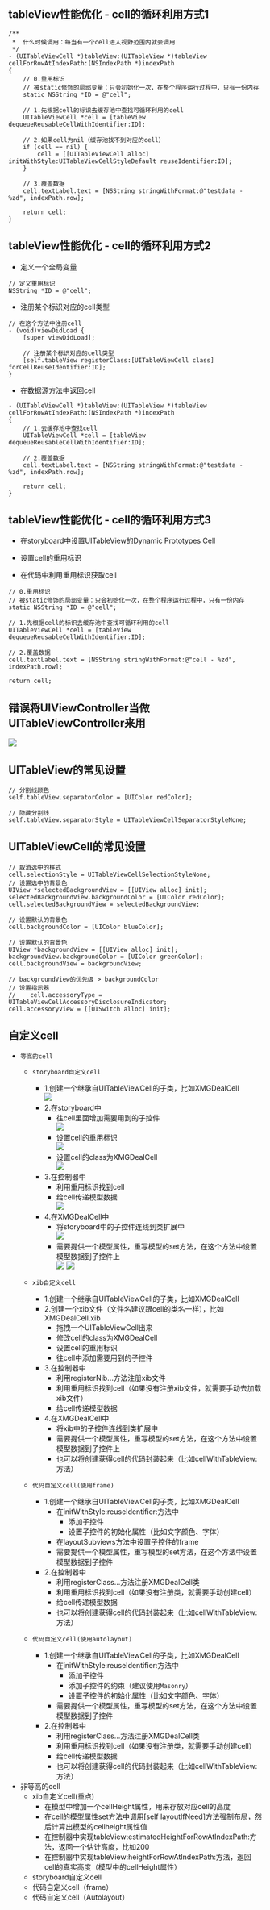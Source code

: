 ## tableView性能优化 - cell的循环利用方式1

```objc
/**
 *  什么时候调用：每当有一个cell进入视野范围内就会调用
 */
- (UITableViewCell *)tableView:(UITableView *)tableView cellForRowAtIndexPath:(NSIndexPath *)indexPath
{
    // 0.重用标识
    // 被static修饰的局部变量：只会初始化一次，在整个程序运行过程中，只有一份内存
    static NSString *ID = @"cell";

    // 1.先根据cell的标识去缓存池中查找可循环利用的cell
    UITableViewCell *cell = [tableView dequeueReusableCellWithIdentifier:ID];

    // 2.如果cell为nil（缓存池找不到对应的cell）
    if (cell == nil) {
        cell = [[UITableViewCell alloc] initWithStyle:UITableViewCellStyleDefault reuseIdentifier:ID];
    }

    // 3.覆盖数据
    cell.textLabel.text = [NSString stringWithFormat:@"testdata - %zd", indexPath.row];

    return cell;
}
```
## tableView性能优化 - cell的循环利用方式2
- 定义一个全局变量

```objc
// 定义重用标识
NSString *ID = @"cell";
```

- 注册某个标识对应的cell类型

```objc
// 在这个方法中注册cell
- (void)viewDidLoad {
    [super viewDidLoad];

    // 注册某个标识对应的cell类型
    [self.tableView registerClass:[UITableViewCell class] forCellReuseIdentifier:ID];
}
```

- 在数据源方法中返回cell

```objc
- (UITableViewCell *)tableView:(UITableView *)tableView cellForRowAtIndexPath:(NSIndexPath *)indexPath
{
    // 1.去缓存池中查找cell
    UITableViewCell *cell = [tableView dequeueReusableCellWithIdentifier:ID];

    // 2.覆盖数据
    cell.textLabel.text = [NSString stringWithFormat:@"testdata - %zd", indexPath.row];

    return cell;
}
```

## tableView性能优化 - cell的循环利用方式3
- 在storyboard中设置UITableView的Dynamic Prototypes Cell


- 设置cell的重用标识


- 在代码中利用重用标识获取cell

```objc
// 0.重用标识
// 被static修饰的局部变量：只会初始化一次，在整个程序运行过程中，只有一份内存
static NSString *ID = @"cell";

// 1.先根据cell的标识去缓存池中查找可循环利用的cell
UITableViewCell *cell = [tableView dequeueReusableCellWithIdentifier:ID];

// 2.覆盖数据
cell.textLabel.text = [NSString stringWithFormat:@"cell - %zd", indexPath.row];

return cell;
```
## 错误将UIViewController当做UITableViewController来用
![](images/Snip20150602_110.png)

## UITableView的常见设置
```objc
// 分割线颜色
self.tableView.separatorColor = [UIColor redColor];

// 隐藏分割线
self.tableView.separatorStyle = UITableViewCellSeparatorStyleNone;
```

## UITableViewCell的常见设置
```objc
// 取消选中的样式
cell.selectionStyle = UITableViewCellSelectionStyleNone;
// 设置选中的背景色
UIView *selectedBackgroundView = [[UIView alloc] init];
selectedBackgroundView.backgroundColor = [UIColor redColor];
cell.selectedBackgroundView = selectedBackgroundView;

// 设置默认的背景色
cell.backgroundColor = [UIColor blueColor];

// 设置默认的背景色
UIView *backgroundView = [[UIView alloc] init];
backgroundView.backgroundColor = [UIColor greenColor];
cell.backgroundView = backgroundView;

// backgroundView的优先级 > backgroundColor
// 设置指示器
//    cell.accessoryType = UITableViewCellAccessoryDisclosureIndicator;
cell.accessoryView = [[UISwitch alloc] init];
```

## 自定义cell
- `等高的cell`
    - `storyboard自定义cell`
        - 1.创建一个继承自UITableViewCell的子类，比如XMGDealCell<br>
        ![](images/Snip20150602_305.png)
        - 2.在storyboard中
            - 往cell里面增加需要用到的子控件<br>
            ![](images/Snip20150602_302.png)
            - 设置cell的重用标识<br>
            ![](images/Snip20150602_303.png)
            - 设置cell的class为XMGDealCell<br>
            ![](images/Snip20150602_304.png)
        - 3.在控制器中
            - 利用重用标识找到cell
            - 给cell传递模型数据<br>
            ![](images/Snip20150602_301.png)
        - 4.在XMGDealCell中
            - 将storyboard中的子控件连线到类扩展中<br>
            ![](images/Snip20150602_299.png)
            - 需要提供一个模型属性，重写模型的set方法，在这个方法中设置模型数据到子控件上<br>
            ![](images/Snip20150602_298.png)
            ![](images/Snip20150602_300.png)

    - `xib自定义cell`
        - 1.创建一个继承自UITableViewCell的子类，比如XMGDealCell<br>
        - 2.创建一个xib文件（文件名建议跟cell的类名一样），比如XMGDealCell.xib
            - 拖拽一个UITableViewCell出来
            - 修改cell的class为XMGDealCell
            - 设置cell的重用标识
            - 往cell中添加需要用到的子控件
        - 3.在控制器中
            - 利用registerNib...方法注册xib文件
            - 利用重用标识找到cell（如果没有注册xib文件，就需要手动去加载xib文件）
            - 给cell传递模型数据<br>
        - 4.在XMGDealCell中
            - 将xib中的子控件连线到类扩展中
            - 需要提供一个模型属性，重写模型的set方法，在这个方法中设置模型数据到子控件上
            - 也可以将创建获得cell的代码封装起来（比如cellWithTableView:方法）

    - `代码自定义cell(使用frame)`
        - 1.创建一个继承自UITableViewCell的子类，比如XMGDealCell
            - 在initWithStyle:reuseIdentifier:方法中
                - 添加子控件
                - 设置子控件的初始化属性（比如文字颜色、字体）
            - 在layoutSubviews方法中设置子控件的frame
            - 需要提供一个模型属性，重写模型的set方法，在这个方法中设置模型数据到子控件
        - 2.在控制器中
            - 利用registerClass...方法注册XMGDealCell类
            - 利用重用标识找到cell（如果没有注册类，就需要手动创建cell）
            - 给cell传递模型数据
            - 也可以将创建获得cell的代码封装起来（比如cellWithTableView:方法）

    - `代码自定义cell(使用autolayout)`
        - 1.创建一个继承自UITableViewCell的子类，比如XMGDealCell
            - 在initWithStyle:reuseIdentifier:方法中
                - 添加子控件
                - 添加子控件的约束（建议使用`Masonry`）
                - 设置子控件的初始化属性（比如文字颜色、字体）
            - 需要提供一个模型属性，重写模型的set方法，在这个方法中设置模型数据到子控件
        - 2.在控制器中
            - 利用registerClass...方法注册XMGDealCell类
            - 利用重用标识找到cell（如果没有注册类，就需要手动创建cell）
            - 给cell传递模型数据
            - 也可以将创建获得cell的代码封装起来（比如cellWithTableView:方法）
- 非等高的cell
    - xib自定义cell(重点)
        - 在模型中增加一个cellHeight属性，用来存放对应cell的高度
        - 在cell的模型属性set方法中调用[self layoutIfNeed]方法强制布局，然后计算出模型的cellheight属性值
        - 在控制器中实现tableView:estimatedHeightForRowAtIndexPath:方法，返回一个估计高度，比如200
        - 在控制器中实现tableView:heightForRowAtIndexPath:方法，返回cell的真实高度（模型中的cellHeight属性）
    - storyboard自定义cell
    - 代码自定义cell（frame）
    - 代码自定义cell（Autolayout）
